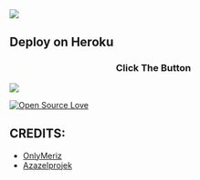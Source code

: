 

<img src="https://telegra.ph//file/474351d74344a8402848d.jpg">

</p>




## Deploy on Heroku
<h3 align="center">Click The Button</h3>
<a href="https://dashboard.heroku.com/new?template=https://github.com/naya1503/Azazel-Project"><img src="https://www.herokucdn.com/deploy/button.svg"></a>
</div>

[![Open Source Love](https://badges.frapsoft.com/os/v2/open-source.png?v=103)](https://github.com/pinxRobtik/ZyaasH-manage)

## CREDITS:
- [OnlyMeriz](https://github.com/Naya1503)
- [Azazelprojek](https:github.com/Robotikaazazel)
